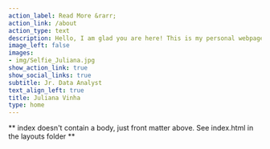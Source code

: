 ```yaml
---
action_label: Read More &rarr;
action_link: /about
action_type: text
description: Hello, I am glad you are here! This is my personal webpage and I am very excited in starting to share public projects in data analytics with you on this space. Please feel free to explore the website and reach out for networking or to share your thoughts on the projects. Thank you!  
image_left: false
images:
- img/Selfie_Juliana.jpg
show_action_link: true
show_social_links: true
subtitle: Jr. Data Analyst
text_align_left: true
title: Juliana Vinha
type: home
---
```


** index doesn't contain a body, just front matter above.
See index.html in the layouts folder **
